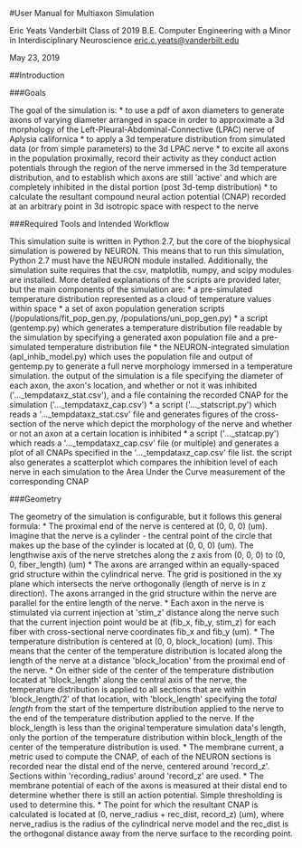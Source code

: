 #User Manual for Multiaxon Simulation

Eric Yeats
Vanderbilt Class of 2019
B.E. Computer Engineering with a Minor in Interdisciplinary Neuroscience
eric.c.yeats@vanderbilt.edu

May 23, 2019

##Introduction

###Goals

The goal of the simulation is:
    * to use a pdf of axon diameters to generate axons of varying diameter arranged in space in order to approximate a 3d morphology of the Left-Pleural-Abdominal-Connective (LPAC) nerve of Aplysia californica
    * to apply a 3d temperature distribution from simulated data (or from simple parameters) to the 3d LPAC nerve
    * to excite all axons in the population proximally, record their activity as they conduct action potentials through the region of the nerve immersed in the 3d temperature distribution, and to establish which axons are still 'active' and which are completely inhibited in the distal portion (post 3d-temp distribution)
    * to calculate the resultant compound neural action potential (CNAP) recorded at an arbitrary point in 3d isotropic space with respect to the nerve

###Required Tools and Intended Workflow

This simulation suite is written in Python 2.7, but the core of the biophysical simulation is powered by NEURON. This means that to run this simulation, Python 2.7 must have the NEURON module installed. Additionally, the simulation suite requires that the csv, matplotlib, numpy, and scipy modules are installed.
More detailed explanations of the scripts are provided later, but the main components of the simulation are:
    * a pre-simulated temperature distribution represented as a cloud of temperature values within space
    * a set of axon population generation scripts (/populations/fit_pop_gen.py, /populations/uni_pop_gen.py)
    * a script (gentemp.py) which generates a temperature distribution file readable by the simulation by specifying a generated axon population file and a pre-simulated temperature distribution file
    * the NEURON-integrated simulation (apl_inhib_model.py) which uses the population file and output of gentemp.py to generate a full nerve morphology immersed in a temperature simulation. the output of the simulation is a file specifying the diameter of each axon, the axon's location, and whether or not it was inhibited ('..._tempdataxz_stat.csv'), and a file containing the recorded CNAP for the simulation ('..._tempdataxz_cap.csv')
    * a script ('..._statscript.py') which reads a '..._tempdataxz_stat.csv' file and generates figures of the cross-section of the nerve which depict the morphology of the nerve and whether or not an axon at a certain location is inhibited
    * a script ('..._statcap.py') which reads a '..._tempdataxz_cap.csv' file (or multiple) and generates a plot of all CNAPs specified in the '..._tempdataxz_cap.csv' file list. the script also generates a scatterplot which compares the inhibition level of each nerve in each simulation to the Area Under the Curve measurement of the corresponding CNAP


###Geometry

The geometry of the simulation is configurable, but it follows this general formula:
    * The proximal end of the nerve is centered at (0, 0, 0) (um). Imagine that the nerve is a cylinder - the central point of the circle that makes up the base of the cylinder is located at (0, 0, 0) (um). The lengthwise axis of the nerve stretches along the z axis from (0, 0, 0) to (0, 0, fiber_length) (um)
    * The axons are arranged within an equally-spaced grid structure within the cylindrical nerve. The grid is positioned in the xy plane which intersects the nerve orthogonally (length of nerve is in z direction). The axons arranged in the grid structure within the nerve are parallel for the entire length of the nerve.
    * Each axon in the nerve is stimulated via current injection at 'stim_z' distance along the nerve such that the current injection point would be at (fib_x, fib_y, stim_z) for each fiber with cross-sectional nerve coordinates fib_x and fib_y (um).
    * The temperature distribution is centered at (0, 0, block_location) (um). This means that the center of the temperature distribution is located along the length of the nerve at a distance 'block_location' from the proximal end of the nerve.
    * On either side of the center of the temperature distribution located at 'block_length' along the central axis of the nerve, the temperature distribution is applied to all sections that are within 'block_length/2' of that location, with 'block_length' specifying the _*total length*_ from the start of the temperture distribution applied to the nerve to the end of the temperature distribution applied to the nerve. If the block_length is less than the original temperature simulation data's length, only the portion of the temperature distribution within block_length of the center of the temperature distribution is used.
    * The membrane current, a metric used to compute the CNAP, of each of the NEURON sections is recorded near the distal end of the nerve, centered around 'record_z'. Sections within 'recording_radius' around 'record_z' are used.
    * The membrane potential of each of the axons is measured at their distal end to determine whether there is still an action potential. Simple thresholding is used to determine this. 
    * The point for which the resultant CNAP is calculated is located at (0, nerve_radius + rec_dist, record_z) (um), where nerve_radius is the radius of the cylindrical nerve model and the rec_dist is the orthogonal distance away from the nerve surface to the recording point.
    
